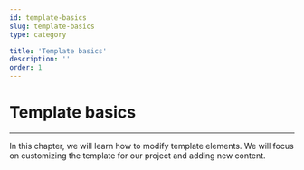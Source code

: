 ```yaml
---
id: template-basics
slug: template-basics
type: category

title: 'Template basics'
description: ''
order: 1
---
```


# Template basics

---

In this chapter, we will learn how to modify template elements.
We will focus on customizing the template for our project and adding new content.
